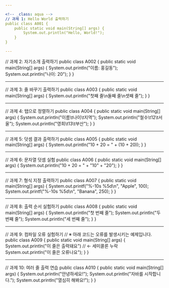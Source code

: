 ```yaml
---

<!-- _class: aqua -->
// 과제 1: Hello World 출력하기
public class A001 {
    public static void main(String[] args) {
        System.out.println("Hello, World!");
    }
}

---
```


<!-- _class: aqua -->
// 과제 2: 자기소개 출력하기
public class A002 {
    public static void main(String[] args) {
        System.out.println("이름: 홍길동");
        System.out.println("나이: 20");
    }
}

---

<!-- _class: aqua -->
// 과제 3: 줄 바꾸기 출력하기
public class A003 {
    public static void main(String[] args) {
        System.out.println("첫째 줄\n둘째 줄\n셋째 줄");
    }
}

---

<!-- _class: aqua -->
// 과제 4: 탭으로 정렬하기
public class A004 {
    public static void main(String[] args) {
        System.out.println("이름\t나이\t지역");
        System.out.println("철수\t12\t서울");
        System.out.println("영희\t13\t부산");
    }
}

---

<!-- _class: aqua -->
// 과제 5: 덧셈 결과 출력하기
public class A005 {
    public static void main(String[] args) {
        System.out.println("10 + 20 = " + (10 + 20));
    }
}

---

<!-- _class: aqua -->
// 과제 6: 문자열 덧셈 실험
public class A006 {
    public static void main(String[] args) {
        System.out.println("10 + 20 = " + "10" + "20");
    }
}

---

<!-- _class: aqua -->
// 과제 7: 형식 지정 출력하기
public class A007 {
    public static void main(String[] args) {
        System.out.printf("%-10s %5d\n", "Apple", 100);
        System.out.printf("%-10s %5d\n", "Banana", 250);
    }
}

---

<!-- _class: aqua -->
// 과제 8: 출력 순서 실험하기
public class A008 {
    public static void main(String[] args) {
        System.out.println("첫 번째 줄");
        System.out.println("두 번째 줄");
        System.out.println("세 번째 줄");
    }
}

---

<!-- _class: aqua -->
// 과제 9: 컴파일 오류 실험하기
// ※ 아래 코드는 오류를 발생시키는 예제입니다.
public class A009 {
    public static void main(String[] args) {
        System.out.println("이 줄은 출력돼요") // ← 세미콜론 누락
        System.out.println("이 줄은 오류나요");
    }
}

---

<!-- _class: aqua -->
// 과제 10: 여러 줄 출력 연습
public class A010 {
    public static void main(String[] args) {
        System.out.println("안녕하세요!");
        System.out.println("자바를 시작합니다.");
        System.out.println("열심히 해봐요!");
    }
}
